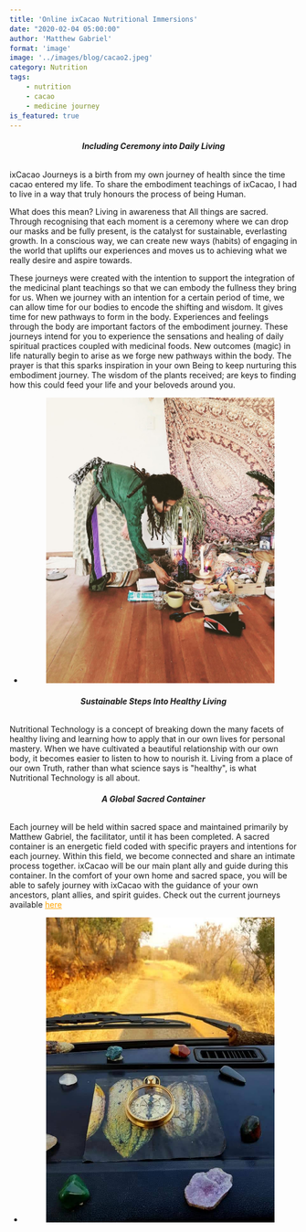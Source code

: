 ```yaml
---
title: 'Online ixCacao Nutritional Immersions'
date: "2020-02-04 05:00:00"
author: 'Matthew Gabriel'
format: 'image'
image: '../images/blog/cacao2.jpeg'
category: Nutrition
tags:
    - nutrition
    - cacao
    - medicine journey
is_featured: true
---
```


<h6 style="text-align: center; font-weight: bold;">Including Ceremony into Daily Living</h6>

ixCacao Journeys is a birth from my own journey of health since the time cacao entered my life. To share the embodiment teachings of ixCacao, I had to live in a way that truly honours the process of being Human.

What does this mean? Living in awareness that All things are sacred. Through recognising that each moment is a ceremony where we can drop our masks and be fully present, is the catalyst for sustainable, everlasting growth. In a conscious way, we can create new ways (habits) of engaging in the world that uplifts our experiences and moves us to achieving what we really desire and aspire towards.


<p>These journeys were created with the intention to support the integration of the medicinal plant teachings so that we can embody the fullness they bring for us. When we journey with an intention for a certain period of time, we can allow time for our bodies to encode the shifting and wisdom. It gives time for new pathways to form in the body. Experiences and feelings through the body are important factors of the embodiment journey.
These journeys intend for you to experience the sensations and healing of daily spiritual practices coupled with medicinal foods. New outcomes (magic) in life naturally begin to arise as we forge new pathways within the body. The prayer is that this sparks inspiration in your own Being to keep nurturing this embodiment journey. The wisdom of the plants received; are keys to finding how this could feed your life and your beloveds around you.</p>


<div class="wp-block-gallery">
    <ul class="blocks-gallery-grid columns-2" style="justify-content: center;">
        <li class="blocks-gallery-item">
            <figure>
                    <img src="../images/blog/ceremony.jpeg" alt="single blog"/>
            </figure>
        </li>
    </ul>
</div>

<h6 style="text-align: center; font-weight: bold;">Sustainable Steps Into Healthy Living</h6>

<p>Nutritional Technology is a concept of breaking down the many facets of healthy living and learning how to apply that in our own lives for personal mastery. When we have cultivated a beautiful relationship with our own body, it becomes easier to listen to how to nourish it. Living from a place of our own Truth, rather than what science says is "healthy", is what Nutritional Technology is all about.</p>

<h6 style="text-align: center; font-weight: bold;">A Global Sacred Container</h6>

<p>Each journey will be held within sacred space and maintained primarily by Matthew Gabriel, the facilitator, until it has been completed. A sacred container is an energetic field coded with specific prayers and intentions for each journey. Within this field, we become connected and share an intimate process together. ixCacao will be our main plant ally and guide during this container. In the comfort of your own home and sacred space, you will be able to safely journey with ixCacao with the guidance of your own ancestors, plant allies, and spirit guides. Check out the current journeys available <a style="text-decoration: underline; color: orange;" href="/#portfolio"> here</a></p>

<div class="wp-block-gallery">
    <ul class="blocks-gallery-grid columns-2" style="justify-content: center;">
        <li class="blocks-gallery-item">
            <figure>
                    <img src="../images/blog/cacaocompass.jpeg" alt="single blog"/>
            </figure>
        </li>
    </ul>
</div>
